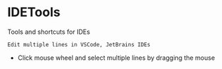 # IDETools
Tools and shortcuts for IDEs

`Edit multiple lines in VSCode, JetBrains IDEs`
- Click mouse wheel and select multiple lines by dragging the mouse
